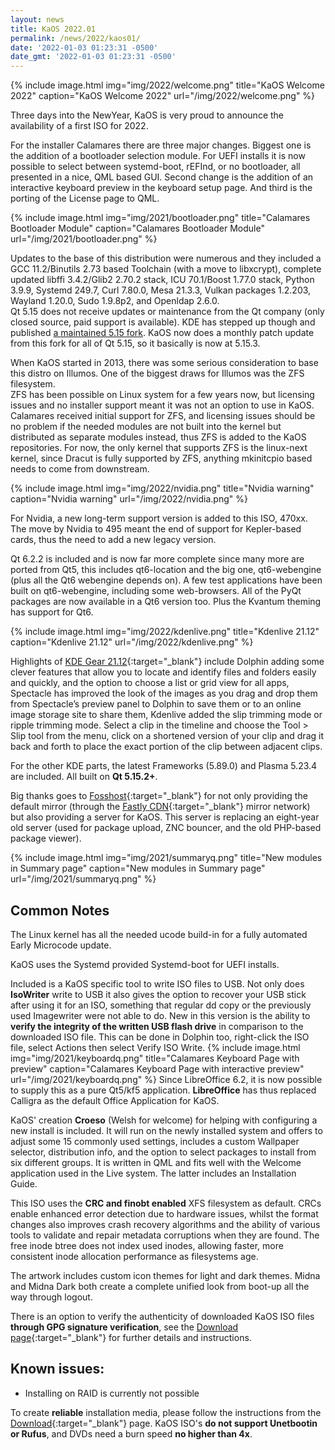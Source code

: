 ```yaml
---
layout: news
title: KaOS 2022.01
permalink: /news/2022/kaos01/
date: '2022-01-03 01:23:31 -0500'
date_gmt: '2022-01-03 01:23:31 -0500'
---
```


{% include image.html
            img="img/2022/welcome.png"
            title="KaOS Welcome 2022"
            caption="KaOS Welcome 2022"
            url="/img/2022/welcome.png" %}
            

Three days into the NewYear, KaOS is very proud to announce the availability of a first ISO for 2022.

For the installer Calamares there are three major changes. Biggest one is the addition of a bootloader selection module. For UEFI installs it is now possible to select between systemd-boot, rEFInd, or no bootloader, all presented in a nice, QML based GUI. Second change is the addition of an interactive keyboard preview in the keyboard setup page. And third is the porting of the License page to QML.

{% include image.html
            img="img/2021/bootloader.png"
            title="Calamares Bootloader Module"
            caption="Calamares Bootloader Module"
            url="/img/2021/bootloader.png" %}

Updates to the base of this distribution were numerous and they included a GCC 11.2/Binutils 2.73 based Toolchain (with a move to libxcrypt), complete updated libffi 3.4.2/Glib2 2.70.2 stack, ICU 70.1/Boost 1.77.0 stack, Python 3.9.9, Systemd 249.7, Curl 7.80.0, Mesa 21.3.3, Vulkan packages 1.2.203, Wayland 1.20.0, Sudo 1.9.8p2, and Openldap 2.6.0.  
Qt 5.15 does not receive updates or maintenance from the Qt company (only closed source, paid support is available). KDE has stepped up though and published [a maintained 5.15 fork](https://dot.kde.org/2021/04/06/announcing-kdes-qt-5-patch-collection). KaOS now does a monthly patch update from this fork for all of Qt 5.15, so it basically is now at 5.15.3.

When KaOS started in 2013, there was some serious consideration to base this distro on Illumos. One of the biggest draws for Illumos was the ZFS filesystem.  
ZFS has been possible on Linux system for a few years now, but licensing issues and no installer support meant it was not an option to use in KaOS.  
Calamares received initial support for ZFS, and licensing issues should be no problem if the needed modules are not built into the kernel but distributed as separate modules instead, thus ZFS is added to the KaOS repositories.
For now, the only kernel that supports ZFS is the linux-next kernel, since Dracut is fully supported by ZFS, anything mkinitcpio based needs to come from downstream.

{% include image.html
            img="img/2022/nvidia.png"
            title="Nvidia warning"
            caption="Nvidia warning"
            url="/img/2022/nvidia.png" %}

For Nvidia, a new long-term support version is added to this ISO, 470xx. The move by Nvidia to 495 meant the end of support for Kepler-based cards, thus the need to add a new legacy version.

Qt 6.2.2 is included and is now far more complete since many more are ported from Qt5, this includes qt6-location and the big one, qt6-webengine (plus all the Qt6 webengine depends on). A few test applications have been built on qt6-webengine, including some web-browsers. All of the PyQt packages are now available in a Qt6 version too. Plus the Kvantum theming has support for Qt6.

{% include image.html
            img="img/2022/kdenlive.png"
            title="Kdenlive 21.12"
            caption="Kdenlive 21.12"
            url="/img/2022/kdenlive.png" %}
            
Highlights of [KDE Gear 21.12](https://kde.org/announcements/gear/21.12.0/){:target="_blank"} include Dolphin adding some clever features that allow you to locate and identify files and folders easily and quickly, and the option to choose a list or grid view for all apps, Spectacle has improved the look of the images as you drag and drop them from Spectacle’s preview panel to Dolphin to save them or to an online image storage site to share them, Kdenlive added the slip trimming mode or ripple trimming mode. Select a clip in the timeline and choose the Tool > Slip tool from the menu, click on a shortened version of your clip and drag it back and forth to place the exact portion of the clip between adjacent clips.

For the other KDE parts, the latest Frameworks (5.89.0) and Plasma 5.23.4 are included.  All built on **Qt 5.15.2+**.

Big thanks goes to [Fosshost](https://fosshost.org/){:target="_blank"} for not only providing the default mirror (through the [Fastly CDN](https://fosshost.org/news/fosshost-mirror-service-changes){:target="_blank"} mirror network) but also providing a server for KaOS. This server is replacing an eight-year old server (used for package upload, ZNC bouncer, and the old PHP-based package viewer).

{% include image.html
            img="img/2021/summaryq.png"
            title="New modules in Summary page"
            caption="New modules in Summary page"
            url="/img/2021/summaryq.png" %}

## Common Notes
The Linux kernel has all the needed ucode build-in for a fully automated Early Microcode update. 

KaOS uses the Systemd provided Systemd-boot for UEFI installs.

Included is a KaOS specific tool to write ISO files to USB. Not only does **IsoWriter** write to USB it also gives the option to recover your USB stick after using it for an ISO, something that regular dd copy or the previously used Imagewriter were not able to do.  New in this version is the ability to **verify the integrity of the written USB flash drive** in comparison to the downloaded ISO file.  This can be done in Dolphin too, right-click the ISO file, select Actions then select Verify ISO Write.
{% include image.html
            img="img/2021/keyboardq.png"
            title="Calamares Keyboard Page with preview"
            caption="Calamares Keyboard Page with interactive preview"
            url="/img/2021/keyboardq.png" %}
Since LibreOffice 6.2, it is now possible to supply this as a pure Qt5/kf5 application. **LibreOffice** has thus replaced Calligra as the default Office Application for KaOS.

KaOS' creation **Croeso** (Welsh for welcome) for helping with configuring a new install is included. It will run on the newly installed system and offers to adjust some 15 commonly used settings, includes a custom Wallpaper selector, distribution info, and the option to select packages to install from six different groups.  It is written in QML and fits well with the Welcome application used in the Live system.  The latter includes an Installation Guide.

This ISO uses the **CRC and finobt enabled** XFS filesystem as default. CRCs enable enhanced error detection due to hardware issues, whilst the format changes also improves crash recovery algorithms and the ability of various tools to validate and repair metadata corruptions when they are found. The free inode btree does not index used inodes, allowing faster, more consistent inode allocation performance as filesystems age.

The artwork includes custom icon themes for light and dark themes. Midna and Midna Dark both create a complete unified look from boot-up all the way through logout.

There is an option to verify the authenticity of downloaded KaOS ISO files **through GPG signature verification**, see the [Download page](https://kaosx.us/pages/download/#authenticity-check){:target="_blank"} for further details and instructions.

## Known issues:
* Installing on RAID is currently not possible

To create **reliable** installation media, please follow the instructions from the [Download](http://kaosx.us/download/){:target="_blank"} page. KaOS ISO's **do not support Unetbootin or Rufus**, and DVDs need a burn speed **no higher than 4x**.
